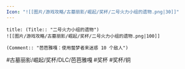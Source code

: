 ```yaml
---
Icon: "![[图片/游戏攻略/古墓丽影/崛起/奖杯/二号火力小组的遗物.png|30]]"
---
```

```ad-common-bronze-trophy
title: (Title:: "二号火力小组的遗物")
![[图片/游戏攻略/古墓丽影/崛起/奖杯/二号火力小组的遗物.png|100]]

(Comment:: "芭芭雅嘎：使用螫梦者来迷惑 10 个敌人")
```

#古墓丽影/崛起/奖杯/DLC/芭芭雅嘎 #奖杯 #奖杯/铜
